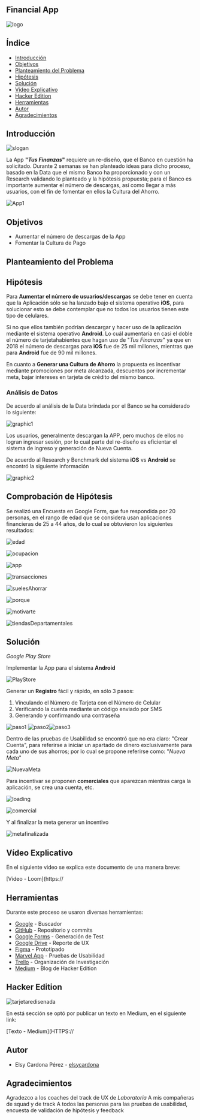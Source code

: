 ## Financial App

![logo](https://github.com/elsycardona/FinancialApp/blob/master/imagenes/LogoTus.png)

## Índice

- [Introducción](#Introducción)
- [Objetivos](#Objetivos)
- [Planteamiento del Problema](#Planteamiento-del-Problema)
- [Hipótesis](#Hipótesis)
- [Solución](#Solución)
- [Vídeo Explicativo](#Vídeo-Explicativo)
- [Hacker Edition](#Hacker-Edition)
- [Herramientas](#Herramientas)
- [Autor](#Autor)
- [Agradecimientos](#agradecimientos)

## Introducción

![slogan](https://github.com/elsycardona/FinancialApp/blob/master/imagenes/sloganbanco.png)


La App **"_Tus Finanzas_"** requiere un re-diseño, que el Banco en cuestión ha solicitado.
Durante 2 semanas se han planteado ideas para dicho proceso, basado en la Data que el mismo Banco ha proporcionado y con un Research validando lo planteado y la hipótesis propuesta; para el Banco es importante aumentar el número de descargas, así como llegar a más usuarios, con el fin de fomentar en ellos la Cultura del Ahorro.

![App1](https://github.com/elsycardona/FinancialApp/blob/master/imagenes/hometarjeta.png?raw=true)


## Objetivos

* Aumentar el número de descargas de la App
* Fomentar la Cultura de Pago

## Planteamiento del Problema

## Hipótesis

Para **Aumentar el número de usuarios/descargas** se debe tener en cuenta que la Aplicación sólo se ha lanzado bajo el sistema operativo **iOS**, para solucionar esto se debe contemplar que no todos los usuarios tienen este tipo de celulares.

Si no que ellos también podrían descargar y hacer uso de la aplicación mediante el sistema operativo **Android**. Lo cuál aumentaría en casi el doble el número de tarjetahabientes que hagan uso de "_Tus Finanzas_" ya que en 2018 el número de descargas para **iOS** fue de 25 mil millones, mientras que para **Android** fue de 90 mil millones.

En cuanto a **Generar una Cultura de Ahorro** la propuesta es incentivar mediante promociones por meta alcanzada, descuentos por incrementar meta, bajar intereses  en tarjeta de crédito del mismo banco.

### Análisis de Datos

De acuerdo al análisis de la Data brindada por el Banco se ha considerado lo siguiente:

![graphic1](https://github.com/elsycardona/FinancialApp/blob/master/imagenes/descargaVsTiempo.png)

Los usuarios, generalmente descargan la APP, pero muchos de ellos no logran ingresar sesión, por lo cual parte del re-diseño es eficientar el sistema de ingreso y generación de Nueva Cuenta.


De acuerdo al Research y Benchmark del sistema **iOS** vs **Android** se encontró la siguiente información

![graphic2](https://github.com/elsycardona/FinancialApp/blob/master/imagenes/playstoredownloads.png)

## Comprobación de Hipótesis

Se realizó una Encuesta en Google Form, que fue respondida por 20 personas, en el rango de edad que se considera usan aplicaciones financieras de 25 a 44 años, de lo cual se obtuvieron los siguientes resultados:

![edad](https://github.com/elsycardona/FinancialApp/blob/master/imagenes/edad.png?raw=true)

![ocupacion](https://github.com/elsycardona/FinancialApp/blob/master/imagenes/ocupacion.png?raw=true)

![app](https://github.com/elsycardona/FinancialApp/blob/master/imagenes/utilizacionAppBanco.png?raw=true)

![transacciones](https://github.com/elsycardona/FinancialApp/blob/master/imagenes/transacciones.png?raw=true)

![suelesAhorrar](https://github.com/elsycardona/FinancialApp/blob/master/imagenes/suelesAhorrar.png?raw=true)

![porque](https://github.com/elsycardona/FinancialApp/blob/master/imagenes/porque.jpg?raw=true)

![motivarte](https://github.com/elsycardona/FinancialApp/blob/master/imagenes/motivacion.jpg?raw=true)

![tiendasDepartamentales](https://github.com/elsycardona/FinancialApp/blob/master/imagenes/tiendasDepartamentales.png?raw=true)

## Solución

_Google Play Store_

Implementar la App para el sistema **Android**

![PlayStore](https://github.com/elsycardona/FinancialApp/blob/master/imagenes/playstore.png)

Generar un **Registro** fácil y rápido, en sólo 3 pasos:

1. Vínculando el Número de Tarjeta con el Número de Celular
2. Verificando la cuenta mediante un código enviado por SMS
3. Generando y confirmando una contraseña

![paso1](https://github.com/elsycardona/FinancialApp/blob/master/imagenes/paso1.png?raw=true) ![paso2](https://github.com/elsycardona/FinancialApp/blob/master/imagenes/paso2.png?raw=true)![paso3](https://github.com/elsycardona/FinancialApp/blob/master/imagenes/paso3.png?raw=true)

Dentro de las pruebas de Usabilidad se encontró que no era claro: "Crear Cuenta", para referirse a iniciar un apartado de dinero exclusivamente para cada uno de sus ahorros; por lo cual se propone referirse como: "_Nueva Meta_"

![NuevaMeta](https://github.com/elsycardona/FinancialApp/blob/master/imagenes/metaicono.png)

Para incentivar se proponen **comerciales** que aparezcan mientras carga la aplicación, se crea una cuenta, etc.

![loading](https://github.com/elsycardona/FinancialApp/blob/master/imagenes/loading.png?raw=true)

![comercial](https://github.com/elsycardona/FinancialApp/blob/master/imagenes/comercial.png?raw=true)

Y al finalizar la meta generar un incentivo

![metafinalizada](https://github.com/elsycardona/FinancialApp/blob/master/imagenes/metafinalizada.png?raw=true)

## Vídeo Explicativo

En el siguiente video se explica este documento de una manera breve: 

[Video - Loom](https://

## Herramientas

Durante este proceso se usaron diversas herramientas:
- [Google](https://www.google.com/) - Buscador
- [GitHub](https://github.com/) - Repositorio y commits
- [Google Forms](https://www.google.com/forms/about/) - Generación de Test
- [Google Drive](https://www.google.com/intl/es-419/drive/) - Reporte de UX
- [Figma](https://www.figma.com/) - Prototipado
- [Marvel App](https://marvelapp.com/) - Pruebas de Usabilidad
- [Trello](https://trello.com) - Organización de Investigación
- [Medium](https://medium.com/) - Blog de Hacker Edition

## Hacker Edition

![tarjetaredisenada](https://github.com/elsycardona/FinancialApp/blob/master/imagenes/tarjeta.png?raw=true)

En está sección se optó por publicar un texto en Medium, en el siguiente link:

[Texto - Medium](HTTPS:// 

## Autor

- Elsy Cardona Pérez - [elsycardona](https://github.com/elsycardona/)

## Agradecimientos

Agradezco a los coaches del track de UX de _Laboratoria_
A mis compañeras de squad y de track
A todos las personas para las pruebas de usabilidad, encuesta de validación de hipótesis y feedback


